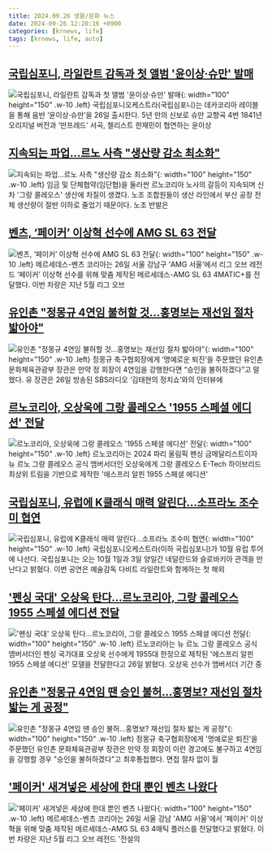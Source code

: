 ```yaml
---
title: 2024.09.26 생활/문화 뉴스
date: 2024-09-26 12:20:16 +0900
categories: [krnews, life]
tags: [krnews, life, auto]
---
```

## [국립심포니, 라일란트 감독과 첫 앨범 '윤이상·슈만' 발매](https://n.news.naver.com/mnews/article/018/0005843887)

![국립심포니, 라일란트 감독과 첫 앨범 '윤이상·슈만' 발매](https://mimgnews.pstatic.net/image/origin/018/2024/09/26/5843887.jpg?type=nf220_150){: width="100" height="150" .w-10 .left}
국립심포니오케스트라(국립심포니)는 데카코리아 레이블을 통해 음반 ‘윤이상·슈만’을 26일 출시한다. 5년 만의 신보로 슈만 교향곡 4번 1841년 오리지널 버전과 ‘만프레드’ 서곡, 첼리스트 한재민이 협연하는 윤이상

## [지속되는 파업…르노 사측 "생산량 감소 최소화"](https://n.news.naver.com/mnews/article/003/0012804314)

![지속되는 파업…르노 사측 "생산량 감소 최소화"](https://mimgnews.pstatic.net/image/origin/003/2024/09/26/12804314.jpg?type=nf220_150){: width="100" height="150" .w-10 .left}
임금 및 단체협약(임단협)을 둘러싼 르노코리아 노사의 갈등이 지속되며 신차 '그랑 콜레오스' 생산에 차질이 생겼다. 노조 조합원들이 생산 라인에서 부산 공장 전체 생산량이 절반 이하로 줄었기 때문이다. 노조 반발은

## [벤츠, ‘페이커’ 이상혁 선수에 AMG SL 63 전달](https://n.news.naver.com/mnews/article/366/0001020390)

![벤츠, ‘페이커’ 이상혁 선수에 AMG SL 63 전달](https://mimgnews.pstatic.net/image/origin/366/2024/09/26/1020390.jpg?type=nf220_150){: width="100" height="150" .w-10 .left}
메르세데스-벤츠 코리아는 26일 서울 강남구 ‘AMG 서울’에서 리그 오브 레전드 ‘페이커’ 이상혁 선수를 위해 맞춤 제작된 메르세데스-AMG SL 63 4MATIC+를 전달했다. 이번 차량은 지난 5월 리그 오브

## [유인촌 "정몽규 4연임 불허할 것…홍명보는 재선임 절차 밟아야"](https://n.news.naver.com/mnews/article/025/0003388673)

![유인촌 "정몽규 4연임 불허할 것…홍명보는 재선임 절차 밟아야"](https://mimgnews.pstatic.net/image/origin/025/2024/09/26/3388673.jpg?type=nf220_150){: width="100" height="150" .w-10 .left}
정몽규 축구협회장에게 ‘명예로운 퇴진’을 주문했던 유인촌 문화체육관광부 장관은 만약 정 회장이 4연임을 강행한다면 “승인을 불허하겠다”고 말했다. 유 장관은 26일 방송된 SBS라디오 ‘김태현의 정치쇼’와의 인터뷰에

## [르노코리아, 오상욱에 그랑 콜레오스 '1955 스페셜 에디션' 전달](https://n.news.naver.com/mnews/article/001/0014949388)

![르노코리아, 오상욱에 그랑 콜레오스 '1955 스페셜 에디션' 전달](https://mimgnews.pstatic.net/image/origin/001/2024/09/26/14949388.jpg?type=nf220_150){: width="100" height="150" .w-10 .left}
르노코리아는 2024 파리 올림픽 펜싱 금메달리스트이자 뉴 르노 그랑 콜레오스 공식 앰버서더인 오상욱에게 그랑 콜레오스 E-Tech 하이브리드 최상위 트림을 기반으로 제작한 '에스프리 알핀 1955 스페셜 에디션'

## [국립심포니, 유럽에 K클래식 매력 알린다…소프라노 조수미 협연](https://n.news.naver.com/mnews/article/421/0007808906)

![국립심포니, 유럽에 K클래식 매력 알린다…소프라노 조수미 협연](https://mimgnews.pstatic.net/image/origin/421/2024/09/26/7808906.jpg?type=nf220_150){: width="100" height="150" .w-10 .left}
국립심포니오케스트라(이하 국립심포니)가 10월 유럽 투어에 나선다. 국립심포니는 오는 10월 1일과 3일 양일간 네덜란드와 슬로바키아 관객을 만난다고 밝혔다. 이번 공연은 예술감독 다비트 라일란트와 함께하는 첫 해외

## ['펜싱 국대' 오상욱 탄다…르노코리아, 그랑 콜레오스 1955 스페셜 에디션 전달](https://n.news.naver.com/mnews/article/015/0005037159)

!['펜싱 국대' 오상욱 탄다…르노코리아, 그랑 콜레오스 1955 스페셜 에디션 전달](https://mimgnews.pstatic.net/image/origin/015/2024/09/26/5037159.jpg?type=nf220_150){: width="100" height="150" .w-10 .left}
르노코리아는 뉴 르노 그랑 콜레오스 공식 앰버서더인 펜싱 국가대표 오상욱 선수에게 1955대 한정으로 제작된 '에스프리 알핀 1955 스페셜 에디션' 모델을 전달한다고 26일 밝혔다. 오상욱 선수가 앰버서더 기간 중

## [유인촌 "정몽규 4연임 땐 승인 불허…홍명보? 재선임 절차 밟는 게 공정"](https://n.news.naver.com/mnews/article/421/0007809124)

![유인촌 "정몽규 4연임 땐 승인 불허…홍명보? 재선임 절차 밟는 게 공정"](https://mimgnews.pstatic.net/image/origin/421/2024/09/26/7809124.jpg?type=nf220_150){: width="100" height="150" .w-10 .left}
정몽규 축구협회장에게 '명예로운 퇴진'을 주문했던 유인촌 문화체육관광부 장관은 만약 정 회장이 이런 경고에도 불구하고 4연임을 강행할 경우 "승인을 불허하겠다"고 최후통첩했다. 면접 절차 없이 월

## ['페이커' 새겨넣은 세상에 한대 뿐인 벤츠 나왔다](https://n.news.naver.com/mnews/article/421/0007809435)

!['페이커' 새겨넣은 세상에 한대 뿐인 벤츠 나왔다](https://mimgnews.pstatic.net/image/origin/421/2024/09/26/7809435.jpg?type=nf220_150){: width="100" height="150" .w-10 .left}
메르세데스-벤츠 코리아는 26일 서울 강남 'AMG 서울'에서 '페이커' 이상혁을 위해 맞춤 제작된 메르세데스-AMG SL 63 4매틱 플러스를 전달했다고 밝혔다. 이번 차량은 지난 5월 리그 오브 레전드 '전설의

